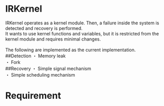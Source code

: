 # IRKernel
IRKernel operates as a kernel module. Then, a failure inside the system is detected and recovery is performed.<br>
It wants to use kernel functions and variables, but it is restricted from the kernel module and requires minimal changes.<br>
<br>
The following are implemented as the current implementation.<br>
##Detection
・ Memory leak<br>
・ Fork<br>
##Recovery
・ Simple signal mechanism<br>
・ Simple scheduling mechanism<br>
# Requirement
